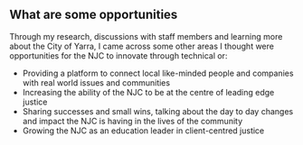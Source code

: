 ## What are some opportunities
Through my research, discussions with staff members and learning more about the City of Yarra, I came across some other areas I thought were opportunities for the NJC to innovate through technical or:
* Providing a platform to connect local like-minded people and companies with real world issues and communities
* Increasing the ability of the NJC to be at the centre of leading edge justice
* Sharing successes and small wins, talking about the day to day changes and impact the NJC is having in the lives of the community
* Growing the NJC as an education leader in client-centred justice
